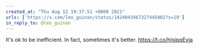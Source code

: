 ```yaml
---
created_at: "Thu Aug 12 19:37:51 +0000 2021"
urls: ['https://x.com/leo_guinan/status/1424043967327445002?s=19']
in_reply_to: @leo_guinan
---
```


It's ok to be inefficient. In fact, sometimes it's better.
https://t.co/hjsipqEyja